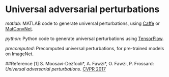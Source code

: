 # Universal adversarial perturbations

*matlab*: MATLAB code to generate universal perturbations, using [Caffe](https://github.com/BVLC/caffe) or [MatConvNet](https://github.com/vlfeat/matconvnet).

*python*: Python code to generate universal perturbations using [TensorFlow](https://github.com/tensorflow/tensorflow).

*precomputed*: Precomputed universal perturbations, for pre-trained models on ImageNet.

##Reference
[1] S. Moosavi-Dezfooli\*, A. Fawzi\*, O. Fawzi, P. Frossard:
*Universal adversarial perturbations*.  [CVPR 2017](http://arxiv.org/pdf/1610.08401)

